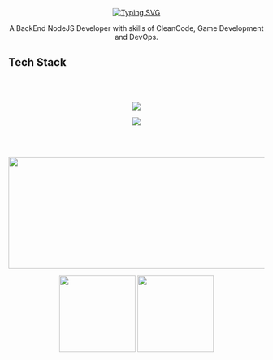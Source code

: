 <p align = "center">
   <a href="https://git.io/typing-svg" align="center"><img src="https://readme-typing-svg.herokuapp.com?font=Fira+Code&pause=1000&color=72006D&background=34002200&center=true&vCenter=true&random=true&width=435&lines=Welcome+My+Name+is+Thierrir+Alencar" alt="Typing SVG" /></a>
<p>

<p align="center" text-align="center" width="100px">
      A BackEnd NodeJS Developer with skills of CleanCode, Game Development and DevOps.  
</p>


## Tech Stack
<br>
<br>
<p align="center">
  <a href="https://skillicons.dev">
    <img src="https://skillicons.dev/icons?i=js,html,css,gamemakerstudio,go,mysql,nodejs,ts,vscode,docker,postgres,nestjs,opencv,python" />
  </a>
</p>
<p align="center">
  <a href="https://skillicons.dev">
    <img src="https://skillicons.dev/icons?i=firebase,electron,express,netlify,prisma,vitest,htmx,sqlite" />
  </a>
</p>
<br>
<br>


<p align="center">
  <img width="800" height="220" src="https://streak-stats.demolab.com?user=ciringa&theme=highcontrast&hide_border=true&border_radius=5&card_width=800">
</p>
<div align="center">
  <img height="150" src="https://github-readme-stats.vercel.app/api?username=ciringa&show_icons=true&theme=vision-friendly-dark&hide_border=true">
  <img height="150" src="https://github-readme-stats.vercel.app/api/top-langs/?username=ciringa&size_weight=0.0005&count_weight=0.3&layout=compact&theme=vision-friendly-dark&hide_border=true">
</div>
 
<br>


